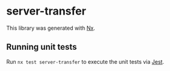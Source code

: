 # server-transfer

This library was generated with [Nx](https://nx.dev).

## Running unit tests

Run `nx test server-transfer` to execute the unit tests via [Jest](https://jestjs.io).
